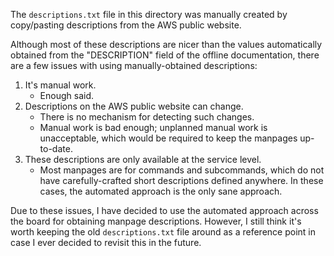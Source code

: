 The `descriptions.txt` file in this directory was manually created by
copy/pasting descriptions from the AWS public website.

Although most of these descriptions are nicer than the values automatically
obtained from the "DESCRIPTION" field of the offline documentation, there are a
few issues with using manually-obtained descriptions:

1. It's manual work.
   - Enough said.
1. Descriptions on the AWS public website can change.
   - There is no mechanism for detecting such changes.
   - Manual work is bad enough; unplanned manual work is unacceptable, which
     would be required to keep the manpages up-to-date.
2. These descriptions are only available at the service level.
   - Most manpages are for commands and subcommands, which do not have
     carefully-crafted short descriptions defined anywhere. In these cases, the
     automated approach is the only sane approach.

Due to these issues, I have decided to use the automated approach across the
board for obtaining manpage descriptions. However, I still think it's worth
keeping the old `descriptions.txt` file around as a reference point in case I
ever decided to revisit this in the future.
